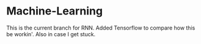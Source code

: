 # Machine-Learning

This is the current branch for RNN.
Added Tensorflow to compare how this be workin'.
Also in case I get stuck.
